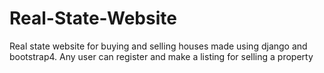 # Real-State-Website
Real state website for buying and selling houses made using django and bootstrap4. Any user can register and make a listing for selling a property
